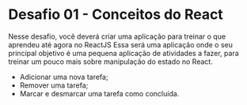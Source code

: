 # Desafio 01 - Conceitos do React

Nesse desafio, você deverá criar uma aplicação para treinar o que aprendeu até agora no ReactJS
Essa será uma aplicação onde o seu principal objetivo é uma pequena aplicação de atividades a fazer, para treinar um pouco mais sobre manipulação do estado no React.
- Adicionar uma nova tarefa;
- Remover uma tarefa;
- Marcar e desmarcar uma tarefa como concluída.